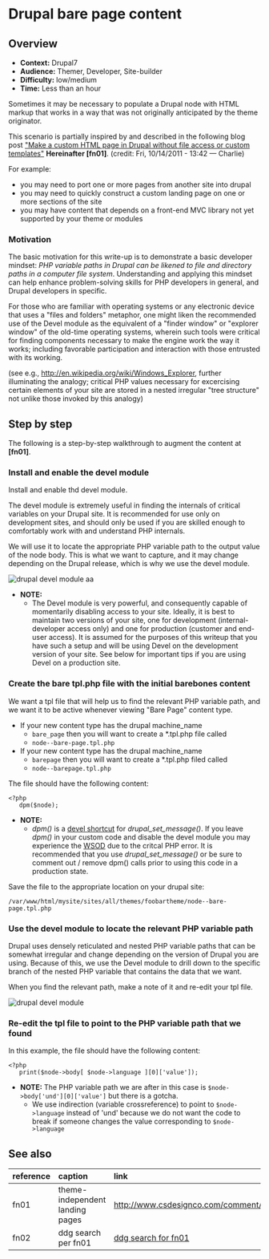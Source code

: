 # Drupal bare page content 


## Overview

* **Context:** Drupal7
* **Audience:** Themer, Developer, Site-builder
* **Difficulty:** low/medium
* **Time:** Less than an hour

Sometimes it may be necessary to populate a Drupal node with HTML markup that works in a way that was not originally anticipated by the theme originator. 

This scenario is partially inspired by and described  in the following blog post  ["Make a custom HTML page in Drupal without file access or custom templates"](https://duckduckgo.com/?q=%22Make+a+custom+HTML+page+in+Drupal+without+file+access+or+custom+templates%22) **Hereinafter [fn01]**. (credit: Fri, 10/14/2011 - 13:42 — Charlie) 

For example:

* you may need to port one or more pages from another site into drupal
* you may need to quickly construct a custom landing page on one or more sections of the site
* you may have content that depends on a front-end MVC library not yet supported by your theme or modules
 
### Motivation

The basic motivation for this write-up is to demonstrate a basic developer mindset: *PHP variable paths in Drupal can be likened to file and directory paths in a computer file system*. Understanding and applying this mindset can help enhance problem-solving skills for PHP developers in general, and Drupal developers in specific.

For those who are familiar with operating systems or any electronic device that uses a "files and folders" metaphor, one might liken the recommended use of the Devel module as the equivalent of a "finder window" or "explorer window" of the old-time operating systems, wherein such tools were critical for finding components necessary to make the engine work the way it works; including favorable participation and interaction with those entrusted with its working.

(see e.g., http://en.wikipedia.org/wiki/Windows_Explorer, further illuminating the analogy; critical PHP values necessary for excercising certain elements of your site are stored in a nested irregular "tree structure" not unlike those invoked by this analogy)

## Step by step

The following is a step-by-step walkthrough to augment the content at **[fn01]**. 

### Install and enable the devel module

Install and enable thd devel module. 

The devel module is extremely useful in finding the internals of critical variables on your Drupal site. It is recommended for use only on development sites, and should only be used if you are skilled enough to comfortably work with and understand PHP internals.

We will use it to locate the appropriate PHP variable path to the output value of the node body. This is what we want to capture, and it may change depending on the Drupal release, which is why we use the devel module.

![drupal devel module aa](https://cloud.githubusercontent.com/assets/4074354/3652568/33317582-113e-11e4-9352-505eb796874e.png)

* **NOTE:**
  * The Devel module is very powerful, and consequently capable of momentarily disabling access to your site. Ideally, it is best to maintain two versions of your site, one for development (internal-developer access only) and one for production (customer and end-user access). It is assumed for the purposes of this writeup that you have such a setup and will be using Devel on the development version of your site. See below for important tips if you are using Devel on a production site.

### Create the bare tpl.php file with the initial barebones content

We want a tpl file that will help us to find the relevant PHP variable path, and we want it to be active whenever viewing "Bare Page" content type.

* If your new content type has the drupal machine_name 
    * `bare_page` then you will want to create a *.tpl.php file called 
    * `node--bare-page.tpl.php` 
* If your new content type has the drupal machine_name 
    * `barepage` then you will want to create a *.tpl.php filed called 
    * `node--barepage.tpl.php`

The file should have the following content:

```
<?php
   dpm($node);
```
* **NOTE:** 
  * _dpm()_ is a [devel shortcut](https://api.drupal.org/api/devel/devel.module/function/dpm/7) for _drupal_set_message()_. If you leave _dpm()_ in your custom code and disable the devel module you may experience the [WSOD](https://www.drupal.org/node/158043) due to the critcal PHP error.
It is recommended that you use _drupal_set_message()_ or be sure to comment out / remove dpm() calls prior to using this code in a production state.

Save the file to the appropriate location on your drupal site:

```
/var/www/html/mysite/sites/all/themes/foobartheme/node--bare-page.tpl.php
```

### Use the devel module to locate the relevant PHP variable path

Drupal uses densely reticulated and nested PHP variable paths that can be somewhat irregular and change depending on the version of Drupal you are using. Because of this, we use the Devel module to drill down to the specific branch of the nested PHP variable that contains the data that we want.

When you find the relevant path, make a note of it and re-edit your tpl file.

![drupal devel module](https://cloud.githubusercontent.com/assets/4074354/3652567/30507c1e-113e-11e4-94dd-7c55961fd002.png)

### Re-edit the tpl file to point to the PHP variable path that we found

In this example, the file should have the following content:

```
<?php
   print($node->body[ $node->language ][0]['value']);
```

* **NOTE:** The PHP variable path we are after in this case is `$node->body['und'][0]['value']` but there is a gotcha.
   * We use indirection (variable crossreference) to point to `$node->language` instead of 'und' because we do not want the code to break if someone changes the value corresponding to `$node->language`

## See also

|reference| caption | link |
|:--------|:---------|:------|
|fn01     | theme-independent landing pages | http://www.csdesignco.com/comment/990 |
|fn02     | ddg search per fn01 | [ddg search for fn01](https://duckduckgo.com/?q=%22Make+a+custom+HTML+page+in+Drupal+without+file+access+or+custom+templates%22) |
